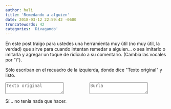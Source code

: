 ```yaml
---
author: hali
title: 'Remedando a alguien'
date: 2018-03-12 22:59:42 -0600
truncatewords: 42
categories: 'Divagando'
---
```


En este post traigo para ustedes una herramienta muy útil (no muy útil, la verdad) que sirve para cuando intentan
remedar a alguien... o sea imitarlo o imitarla y agregar un toque de ridículo a su comentario.
(Cambia las vocales por "i").

Sólo escriban en el recuadro de la izquierda, donde dice "Texto original" y listo.

<div class="field columns">
  <div class="column">
    <div class="control">
      <textarea class="textarea" id="textoOriginal" placeholder="Texto original"></textarea>
    </div>
  </div>
  <div class="column">
    <div class="control">
      <textarea class="textarea" id="textoConvertido" placeholder="Burla"></textarea>
    </div>
  </div>
</div>
<script type="text/javascript">
  let originalTextArea = document.getElementById('textoOriginal');
  let newTextArea = document.getElementById('textoConvertido');
  originalTextArea.onkeyup = function(key) {
    let texto = originalTextArea.value;
    let nuevoTexto = '';

    for (let i in texto) {
      if (isLowerVowel(texto[i]))
        nuevoTexto += 'i';
      else if (isUpperVowel(texto[i]))
        nuevoTexto += 'I';
      else if (isLowerVowelAccentuated(texto[i]))
        nuevoTexto += 'í';
      else if (isUpperVowelAccentuated(texto[i]))
        nuevoTexto += 'Í';
      else
        nuevoTexto += texto[i];
    }

    newTextArea.value = nuevoTexto;
  };

  function isLowerVowel(c) {
    return c == 'a' || c == 'e' || c == 'i' || c == 'o' || c == 'u';
  }

  function isUpperVowel(c) {
    return c == 'A' || c == 'E' || c == 'I' || c == 'O' || c == 'U';
  }

  function isLowerVowelAccentuated(c) {
    return c == 'á' || c == 'é' || c == 'í' || c == 'ó' || c == 'ú';
  }

  function isUpperVowelAccentuated(c) {
    return c == 'Á' || c == 'É' || c == 'Í' || c == 'Ó' || c == 'Ú';
  }
</script>

Sí... no tenía nada que hacer.
